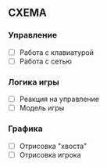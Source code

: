 СХЕМА
---

### Управление
- [ ] Работа с клавиатурой
- [ ] Работа с сетью

### Логика игры
-  [ ] Реакция на управление
-  [ ] Модель игры

### Графика
-  [ ] Отрисовка "хвоста"
-  [ ] Отрисовка игрока
